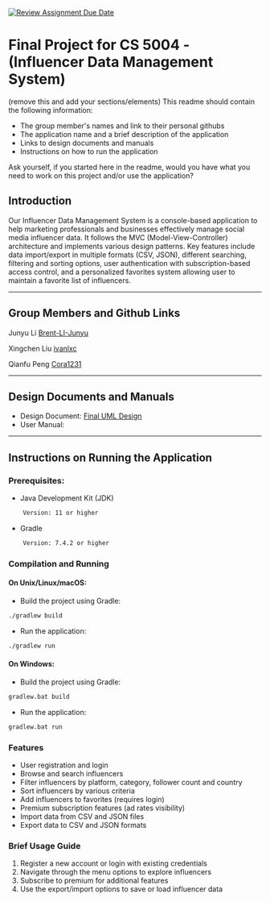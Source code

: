 [![Review Assignment Due Date](https://classroom.github.com/assets/deadline-readme-button-22041afd0340ce965d47ae6ef1cefeee28c7c493a6346c4f15d667ab976d596c.svg)](https://classroom.github.com/a/IE0ITl4j)
# Final Project for CS 5004 - (Influencer Data Management System)

(remove this and add your sections/elements)
This readme should contain the following information: 

* The group member's names and link to their personal githubs
* The application name and a brief description of the application
* Links to design documents and manuals
* Instructions on how to run the application

Ask yourself, if you started here in the readme, would you have what you need to work on this project and/or use the application?


## Introduction
Our Influencer Data Management System is a console-based application to help marketing professionals and businesses effectively manage social media influencer data. 
It follows the MVC (Model-View-Controller) architecture and implements various design patterns. Key features include data import/export 
in multiple formats (CSV, JSON), different searching, filtering and sorting options, user authentication with subscription-based access 
control, and a personalized favorites system allowing user to maintain a favorite list of influencers.

---

## Group Members and Github Links
Junyu Li [Brent-LI-Junyu](https://github.com/Brent-LI-Junyu)

Xingchen Liu [ivanlxc](https://github.com/ivanlxc)

Qianfu Peng [Cora1231](https://github.com/Cora1231)

---

## Design Documents and Manuals

- Design Document: [Final UML Design](DesignDocuments/FinalUMLDesign.md)
- User Manual:

---

## Instructions on Running the Application

### Prerequisites:

- Java Development Kit (JDK)
```bash
    Version: 11 or higher
```
- Gradle
```bash
    Version: 7.4.2 or higher
```

### Compilation and Running

#### On Unix/Linux/macOS:

- Build the project using Gradle:
```bash
./gradlew build
```

- Run the application:
```bash
./gradlew run
```

#### On Windows:

- Build the project using Gradle:
```bash
gradlew.bat build
```

- Run the application:
```bash
gradlew.bat run
```

### Features

- User registration and login
- Browse and search influencers
- Filter influencers by platform, category, follower count and country
- Sort influencers by various criteria
- Add influencers to favorites (requires login)
- Premium subscription features (ad rates visibility)
- Import data from CSV and JSON files
- Export data to CSV and JSON formats

### Brief Usage Guide

1. Register a new account or login with existing credentials
2. Navigate through the menu options to explore influencers
3. Subscribe to premium for additional features
4. Use the export/import options to save or load influencer data


